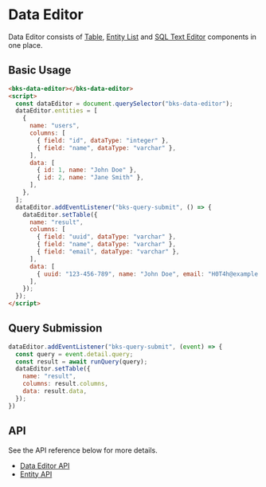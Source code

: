 # Data Editor

Data Editor consists of [Table][table], [Entity List][entity-list] and
[SQL Text Editor][sql-text-editor] components in one place.

## Basic Usage

```html
<bks-data-editor></bks-data-editor>
<script>
  const dataEditor = document.querySelector("bks-data-editor");
  dataEditor.entities = [
    {
      name: "users",
      columns: [
        { field: "id", dataType: "integer" },
        { field: "name", dataType: "varchar" },
      ],
      data: [
        { id: 1, name: "John Doe" },
        { id: 2, name: "Jane Smith" },
      ],
    },
  ];
  dataEditor.addEventListener("bks-query-submit", () => {
    dataEditor.setTable({
      name: "result",
      columns: [
        { field: "uuid", dataType: "varchar" },
        { field: "name", dataType: "varchar" },
        { field: "email", dataType: "varchar" },
      ],
      data: [
        { uuid: "123-456-789", name: "John Doe", email: "H0T4h@example.com" },
      ],
    });
  });
</script>
```

## Query Submission

```js
dataEditor.addEventListener("bks-query-submit", (event) => {
  const query = event.detail.query;
  const result = await runQuery(query);
  dataEditor.setTable({
    name: "result",
    columns: result.columns,
    data: result.data,
  });
})
```

## API

See the API reference below for more details.

- [Data Editor API][data-editor-api]
- [Entity API][entity-api]

[table]: ./table.md
[entity-list]: ./entity-list.md
[sql-text-editor]: ./sql-text-editor.md
[data-editor-api]: ./api/data-editor.md
[entity-api]: ./api/entity.md
[context-menu]: ./context-menu.md

